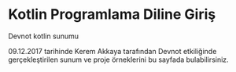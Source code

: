 # Kotlin Programlama Diline Giriş
Devnot kotlin sunumu

09.12.2017 tarihinde Kerem Akkaya tarafından Devnot etkiliğinde gerçekleştirilen sunum ve proje örneklerini bu sayfada bulabilirsiniz.
